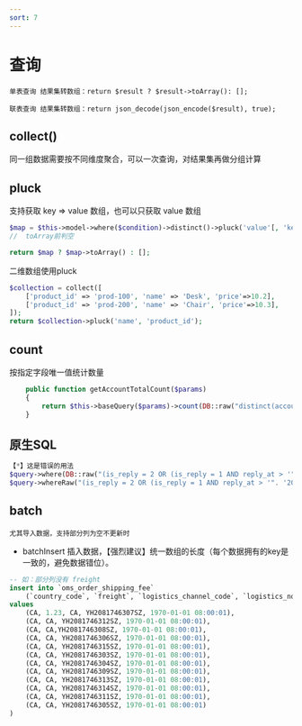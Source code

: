 ```yaml
---
sort: 7
---
```


# 查询

```tip
单表查询 结果集转数组：return $result ? $result->toArray(): [];

联表查询 结果集转数组：return json_decode(json_encode($result), true);
```

## collect()

同一组数据需要按不同维度聚合，可以一次查询，对结果集再做分组计算

## pluck

支持获取 key => value 数组，也可以只获取 value 数组

```php
$map = $this->model->where($condition)->distinct()->pluck('value'[, 'key']);
//  toArray前判空

return $map ? $map->toArray() : [];
```

二维数组使用pluck

```php
$collection = collect([
    ['product_id' => 'prod-100', 'name' => 'Desk', 'price'=>10.2],
    ['product_id' => 'prod-200', 'name' => 'Chair', 'price'=>10.3],
]);
return $collection->pluck('name', 'product_id');
```

## count

按指定字段唯一值统计数量
```php
    public function getAccountTotalCount($params)
    {
        return $this->baseQuery($params)->count(DB::raw("distinct(account_code)"));
    }
```

## 原生SQL

```php
【*】这是错误的用法
$query->where(DB::raw("(is_reply = 2 OR (is_reply = 1 AND reply_at > '". '2022-5-14 00:00:00' ."'))"));
$query->whereRaw("(is_reply = 2 OR (is_reply = 1 AND reply_at > '". '2022-5-14 00:00:00' ."'))");
```

## batch

```danger
尤其导入数据，支持部分列为空不更新时
```
* batchInsert 插入数据，【强烈建议】统一数组的长度（每个数据拥有的key是一致的，避免数据错位）。

```sql
-- 如：部分列没有 freight
insert into `oms_order_shipping_fee`
    (`country_code`, `freight`, `logistics_channel_code`, `logistics_no`, `occurrence_time`) 
values
    (CA, 1.23, CA, YH2081746307SZ, 1970-01-01 08:00:01),
    (CA, CA, YH2081746312SZ, 1970-01-01 08:00:01),
    (CA, CA,YH2081746308SZ, 1970-01-01 08:00:01),
    (CA, CA, YH2081746306SZ, 1970-01-01 08:00:01),
    (CA, CA, YH2081746315SZ, 1970-01-01 08:00:01),
    (CA, CA, YH2081746303SZ, 1970-01-01 08:00:01),
    (CA, CA, YH2081746304SZ, 1970-01-01 08:00:01),
    (CA, CA, YH2081746309SZ, 1970-01-01 08:00:01),
    (CA, CA, YH2081746313SZ, 1970-01-01 08:00:01),
    (CA, CA, YH2081746314SZ, 1970-01-01 08:00:01),
    (CA, CA, YH2081746311SZ, 1970-01-01 08:00:01),
    (CA, CA, YH2081746305SZ, 1970-01-01 08:00:01)
)
```